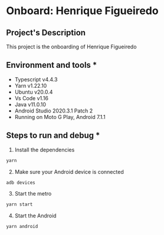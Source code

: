 # Onboard: Henrique Figueiredo

## Project's Description

This project is the onboarding of Henrique Figueiredo

## Environment and tools \*

- Typescript v4.4.3
- Yarn v1.22.10
- Ubuntu v20.0.4
- Vs Code v1.16
- Java v11.0.10
- Android Studio 2020.3.1 Patch 2
- Running on Moto G Play, Android 7.1.1

## Steps to run and debug \*

1. Install the dependencies

```sh
yarn
```

2. Make sure your Android device is connected

```sh
adb devices
```

3. Start the metro

```sh
yarn start
```

4. Start the Android

```sh
yarn android
```
